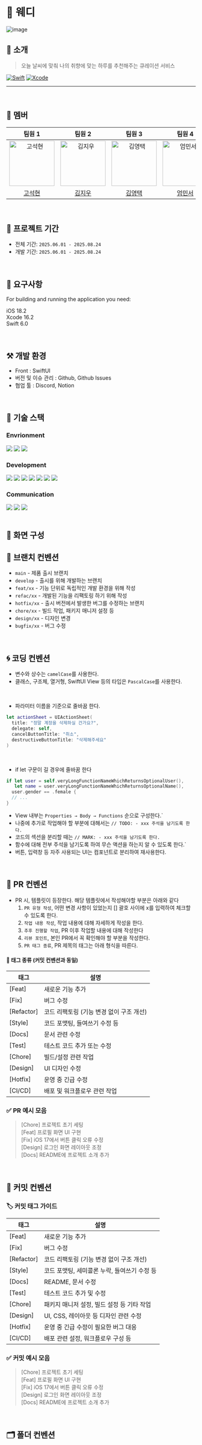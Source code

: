 # 🚀 웨디

![image](https://github.com/user-attachments/assets/e16b2cc8-1d66-4f6b-9cb6-eee0b9fcb07f)

## 📱 소개

> 오늘 날씨에 맞춰 나의 취향에 맞는 하루를 추천해주는 큐레이션 서비스

[![Swift](https://img.shields.io/badge/Swift-6.0-orange.svg)]()
[![Xcode](https://img.shields.io/badge/Xcode-16.0-blue.svg)]()

---

<br>

## 👥 멤버
| 팀원 1 | 팀원 2 | 팀원 3 | 팀원 4 | 팀원 5 |
|:------:|:------:|:------:|:------:|:------:|
| <img src="" width=120px alt="고석현"/> | <img src="https://avatars.githubusercontent.com/u/112809954?v=4" width=120px alt="김지우"/> | <img src="" width=120px alt="김영택"/> | <img src="" width=120px alt="엄민서"/> | <img src="" width=120px alt="양윤서"/> |
| [고석현](https://github.com/dev-koh) | [김지우](https://github.com/keemeoow) | [김영택](https://github.com/kim0taek) | [엄민서](https://github.com/seo1v) | [양윤서](https://github.com/yys-63) |

<br>

## 📆 프로젝트 기간
- 전체 기간: `2025.06.01 - 2025.08.24`
- 개발 기간: `2025.06.01 - 2025.08.24`

<br>

## 🤔 요구사항
For building and running the application you need:

iOS 18.2 <br>
Xcode 16.2 <br>
Swift 6.0

<br>

## ⚒️ 개발 환경
* Front : SwiftUI
* 버전 및 이슈 관리 : Github, Github Issues
* 협업 툴 : Discord, Notion

<br>

## 🔎 기술 스택
### Envrionment
<div align="left">
<img src="https://img.shields.io/badge/git-%23F05033.svg?style=for-the-badge&logo=git&logoColor=white" />
<img src="https://img.shields.io/badge/github-%23121011.svg?style=for-the-badge&logo=github&logoColor=white" />
<img src="https://img.shields.io/badge/SPM-FA7343?style=for-the-badge&logo=swift&logoColor=white" />
</div>

### Development
<div align="left">
<img src="https://img.shields.io/badge/Xcode-007ACC?style=for-the-badge&logo=Xcode&logoColor=white" />
<img src="https://img.shields.io/badge/Firebase-DD2C00?style=for-the-badge&logo=Firebase&logoColor=white" />
<img src="https://img.shields.io/badge/SwiftUI-42A5F5?style=for-the-badge&logo=swift&logoColor=white" />
<img src="https://img.shields.io/badge/Alamofire-FF5722?style=for-the-badge&logo=swift&logoColor=white" />
<img src="https://img.shields.io/badge/Moya-8A4182?style=for-the-badge&logo=swift&logoColor=white" />
<img src="https://img.shields.io/badge/Kingfisher-0F92F3?style=for-the-badge&logo=swift&logoColor=white" />
<img src="https://img.shields.io/badge/Combine-FF2D55?style=for-the-badge&logo=apple&logoColor=white" />
</div>

### Communication
<div align="left">
<img src="https://img.shields.io/badge/Notion-white.svg?style=for-the-badge&logo=Notion&logoColor=000000" />
<img src="https://img.shields.io/badge/Discord-5865F2?style=for-the-badge&logo=Discord&logoColor=white" />
<img src="https://img.shields.io/badge/Figma-F24E1E?style=for-the-badge&logo=figma&logoColor=white" />
</div>

<br>

## 📱 화면 구성

## 🔖 브랜치 컨벤션
* `main` - 제품 출시 브랜치
* `develop` - 출시를 위해 개발하는 브랜치
* `feat/xx` - 기능 단위로 독립적인 개발 환경을 위해 작성
* `refac/xx` - 개발된 기능을 리팩토링 하기 위해 작성
* `hotfix/xx` - 출시 버전에서 발생한 버그를 수정하는 브랜치
* `chore/xx` - 빌드 작업, 패키지 매니저 설정 등
* `design/xx` - 디자인 변경
* `bugfix/xx` - 버그 수정



<br>

## 🌀 코딩 컨벤션
* 변수와 상수는 `camelCase`를 사용한다.
* 클래스, 구조체, 열거형, SwiftUI View 등의 타입은 `PascalCase`를 사용한다.

<br>


* 파라미터 이름을 기준으로 줄바꿈 한다.
```swift
let actionSheet = UIActionSheet(
  title: "정말 계정을 삭제하실 건가요?",
  delegate: self,
  cancelButtonTitle: "취소",
  destructiveButtonTitle: "삭제해주세요"
)
```

<br>

* if let 구문이 길 경우에 줄바꿈 한다
```swift
if let user = self.veryLongFunctionNameWhichReturnsOptionalUser(),
   let name = user.veryLongFunctionNameWhichReturnsOptionalName(),
  user.gender == .female {
  // ...
}
```

* View 내부는 `Properties → Body → Functions` 순으로 구성한다.`
* 나중에 추가로 작업해야 할 부분에 대해서는 `// TODO: - xxx 주석을 남기도록 한다.`
* 코드의 섹션을 분리할 때는 `// MARK: - xxx 주석을 남기도록 한다.`
* 함수에 대해 전부 주석을 남기도록 하여 무슨 액션을 하는지 알 수 있도록 한다.`
* 버튼, 입력창 등 자주 사용되는 UI는 컴포넌트로 분리하여 재사용한다.

<br>

## 📁 PR 컨벤션
* PR 시, 템플릿이 등장한다. 해당 템플릿에서 작성해야할 부분은 아래와 같다
    1. `PR 유형 작성`, 어떤 변경 사항이 있었는지 [] 괄호 사이에 x를 입력하여 체크할 수 있도록 한다.
    2. `작업 내용 작성`, 작업 내용에 대해 자세하게 작성을 한다.
    3. `추후 진행할 작업`, PR 이후 작업할 내용에 대해 작성한다
    4. `리뷰 포인트`, 본인 PR에서 꼭 확인해야 할 부분을 작성한다.
    6. `PR 태그 종류`, PR 제목의 태그는 아래 형식을 따른다.

#### 🌟 태그 종류 (커밋 컨벤션과 동일)
| 태그        | 설명                                                   |
|-------------|--------------------------------------------------------|
| [Feat]      | 새로운 기능 추가                                       |
| [Fix]       | 버그 수정                                              |
| [Refactor]  | 코드 리팩토링 (기능 변경 없이 구조 개선)              |
| [Style]     | 코드 포맷팅, 들여쓰기 수정 등                         |
| [Docs]      | 문서 관련 수정                                         |
| [Test]      | 테스트 코드 추가 또는 수정                            |
| [Chore]     | 빌드/설정 관련 작업                                    |
| [Design]    | UI 디자인 수정                                         |
| [Hotfix]    | 운영 중 긴급 수정                                      |
| [CI/CD]     | 배포 및 워크플로우 관련 작업                          |

### ✅ PR 예시 모음
>  [Chore] 프로젝트 초기 세팅 <br>
>  [Feat] 프로필 화면 UI 구현 <br>
>  [Fix] iOS 17에서 버튼 클릭 오류 수정 <br>
>  [Design] 로그인 화면 레이아웃 조정 <br>
>  [Docs] README에 프로젝트 소개 추가 <br>

<br>

## 📑 커밋 컨벤션

### 🏷️ 커밋 태그 가이드

 | 태그        | 설명                                                   |
|-------------|--------------------------------------------------------|
| [Feat]      | 새로운 기능 추가                                       |
| [Fix]       | 버그 수정                                              |
| [Refactor]  | 코드 리팩토링 (기능 변경 없이 구조 개선)              |
| [Style]     | 코드 포맷팅, 세미콜론 누락, 들여쓰기 수정 등          |
| [Docs]      | README, 문서 수정                                     |
| [Test]      | 테스트 코드 추가 및 수정                              |
| [Chore]     | 패키지 매니저 설정, 빌드 설정 등 기타 작업           |
| [Design]    | UI, CSS, 레이아웃 등 디자인 관련 수정                |
| [Hotfix]    | 운영 중 긴급 수정이 필요한 버그 대응                 |
| [CI/CD]     | 배포 관련 설정, 워크플로우 구성 등                    |

### ✅ 커밋 예시 모음
>  [Chore] 프로젝트 초기 세팅 <br>
>  [Feat] 프로필 화면 UI 구현 <br>
>  [Fix] iOS 17에서 버튼 클릭 오류 수정 <br>
>  [Design] 로그인 화면 레이아웃 조정 <br>
>  [Docs] README에 프로젝트 소개 추가 <br>

<br>

## 🗂️ 폴더 컨벤션
```
```
